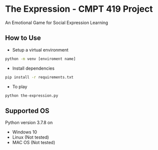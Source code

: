 # The Expression - CMPT 419 Project
An Emotional Game for Social Expression Learning

## How to Use
- Setup a virtual environment
```bash
python -m venv [enviroment name]
```
- Install dependencies
```bash
pip install -r requirements.txt
```
- To play
```bash
python the-expression.py
```

## Supported OS
Python version 3.7.8 on

- Windows 10 <br>
- Linux (Not tested) <br>
- MAC OS (Not tested) <br>
